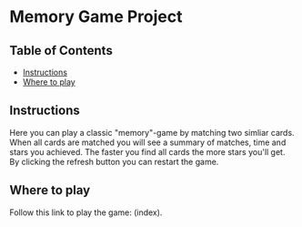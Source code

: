 # Memory Game Project

## Table of Contents

* [Instructions](#instructions)
* [Where to play](#where-to-play) 

## Instructions

Here you can play a classic "memory"-game by matching two simliar cards. When all cards are matched you will see a summary of matches, time and stars you achieved. The faster you find all cards the more stars you'll get. By clicking the refresh button you can restart the game. 

## Where to play 

Follow this link to play the game: (index).
